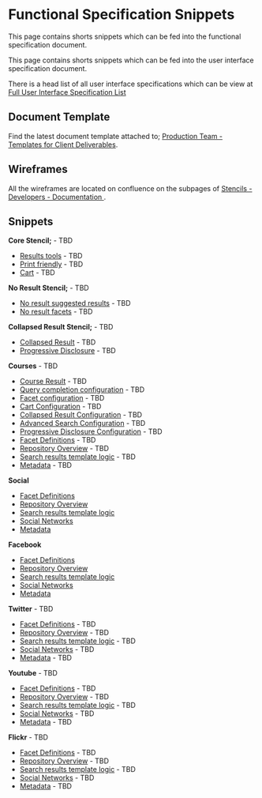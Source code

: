 Functional Specification Snippets
=================

This page contains shorts snippets which can be fed into the functional specification document.

This page contains shorts snippets which can be fed into the user interface specification document.

There is a head list of all user interface specifications which can be view at [Full User Interface Specification List](../../../stencils/tree/master/libraries/@docs/user_interface_specification/)

## Document Template
Find the latest document template attached to; [Production Team - Templates for Client Deliverables](https://confluence.cbr.au.funnelback.com/display/PNS/Production+Team+-+Templates+for+Client+Deliverables).

## Wireframes
All the wireframes are located on confluence on the subpages of [Stencils - Developers - Documentation ](https://confluence.cbr.au.funnelback.com/display/STEN/Stencils+-+Developers+-+Documentation).

## Snippets

**Core Stencil;** - TBD
* [Results tools](#) - TBD
* [Print friendly](#) - TBD
* [Cart](#) - TBD

**No Result Stencil;** - TBD
* [No result suggested results](#) - TBD
* [No result facets](#) - TBD

**Collapsed Result Stencil;** - TBD
* [Collapsed Result](#) - TBD
* [Progressive Disclosure](#) - TBD

**Courses** - TBD
* [Course Result](#) - TBD
* [Query completion configuration](#) - TBD
* [Facet configuration](#) - TBD
* [Cart Configuration](#) - TBD
* [Collapsed Result Configuration](#) - TBD
* [Advanced Search Configuration](#) - TBD
* [Progressive Disclosure Configuration](#) - TBD
* [Facet Definitions](courses/FACET_DEFINITIONS.md) - TBD
* [Repository Overview](courses/FACET_DEFINITIONS.md) - TBD
* [Search results template logic](courses/FACET_DEFINITIONS.md) - TBD
* [Metadata](courses/METADATA.md) - TBD

**Social**
* [Facet Definitions](social/FACET_DEFINITIONS.md)
* [Repository Overview](social/FACET_DEFINITIONS.md)
* [Search results template logic](social/FACET_DEFINITIONS.md)
* [Social Networks](social/FACET_DEFINITIONS.md)
* [Metadata](social/METADATA.md)

**Facebook**
* [Facet Definitions](facebook/FACET_DEFINITIONS.md)
* [Repository Overview](facebook/FACET_DEFINITIONS.md)
* [Search results template logic](facebook/FACET_DEFINITIONS.md)
* [Social Networks](facebook/FACET_DEFINITIONS.md)
* [Metadata](facebook/METADATA.md)

**Twitter** - TBD
* [Facet Definitions](twitter/FACET_DEFINITIONS.md) - TBD
* [Repository Overview](twitter/FACET_DEFINITIONS.md) - TBD
* [Search results template logic](twitter/FACET_DEFINITIONS.md) - TBD
* [Social Networks](twitter/FACET_DEFINITIONS.md) - TBD
* [Metadata](twitter/METADATA.md) - TBD

**Youtube** - TBD
* [Facet Definitions](youtube/FACET_DEFINITIONS.md) - TBD
* [Repository Overview](youtube/FACET_DEFINITIONS.md) - TBD
* [Search results template logic](youtube/FACET_DEFINITIONS.md) - TBD
* [Social Networks](youtube/FACET_DEFINITIONS.md) - TBD
* [Metadata](youtube/METADATA.md) - TBD

**Flickr** - TBD
* [Facet Definitions](flickr/FACET_DEFINITIONS.md) - TBD
* [Repository Overview](flickr/FACET_DEFINITIONS.md) - TBD
* [Search results template logic](flickr/FACET_DEFINITIONS.md) - TBD
* [Social Networks](flickr/FACET_DEFINITIONS.md) - TBD
* [Metadata](flickr/METADATA.md) - TBD
